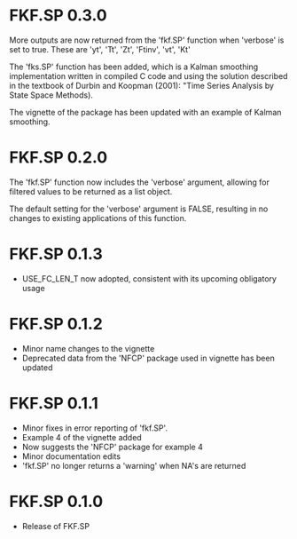 # FKF.SP 0.3.0

More outputs are now returned from the 'fkf.SP' function when 'verbose' is set to true. These are 'yt', 'Tt', 'Zt', 'Ftinv', 'vt', 'Kt'

The 'fks.SP' function has been added, which is a Kalman smoothing implementation written in compiled C code and using the solution described in the textbook of Durbin and Koopman (2001): "Time Series Analysis by State Space Methods).

The vignette of the package has been updated with an example of Kalman smoothing.

# FKF.SP 0.2.0

The 'fkf.SP' function now includes the 'verbose' argument, allowing for filtered values to be returned as a list object.

The default setting for the 'verbose' argument is FALSE, resulting in no changes to existing applications of this function.

# FKF.SP 0.1.3

- USE_FC_LEN_T now adopted, consistent with its upcoming obligatory usage

# FKF.SP 0.1.2

- Minor name changes to the vignette
- Deprecated data from the 'NFCP' package used in vignette has been updated

# FKF.SP 0.1.1

- Minor fixes in error reporting of 'fkf.SP'.
- Example 4 of the vignette added
- Now suggests the 'NFCP' package for example 4
- Minor documentation edits
- 'fkf.SP' no longer returns a 'warning' when NA's are returned


# FKF.SP 0.1.0

- Release of FKF.SP

